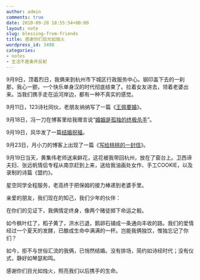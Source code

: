 ```yaml
---
author: admin
comments: true
date: 2010-09-28 18:55:54+00:00
layout: note
slug: blessing-from-friends
title: 感谢你们目光如烛火
wordpress_id: 3498
categories:
- notes
- 生活不是条件反射
---
```


9月9日，顶着烈日，我俩来到杭州市下城区行政服务中心。钢印盖下去的一刹那，我心一颤，一个快乐单身汉的时代彻底结束了。拉着女友进去，领着老婆出来。当我们携手走在运河岸边，都有一种不真实的感觉。

9月11日，123诗社同伙，老朋友纳纳写了一篇《[王佩要婚](http://nana.blog.paowang.net/2010/09/11/%E7%8E%8B%E4%BD%A9%E8%A6%81%E5%A9%9A/)》。

9月18日，冯一刀在博客里给我赠言说“[婚姻是孤独的终极杀手](http://www.nbmale.com/?p=1149)”。

9月19日，风华发了一篇[结婚祝福](http://fenghua.blog.paowang.net/2010/09/19/%E6%96%B0%E5%A9%9A%E5%BF%AB%E4%B9%90/)。

9月23日，月小刀的博客上出现了一篇《[写给桃桃的一封信](http://www.yuexiaodao.com/post/544.html)》。

9月19日当天，黄集伟老师送来鲜花，这花被我带回杭州，放在了窗台上。卫西谛夫妇、张远帆情侣专程从南京赶到上来，送给我油画处女作、手工COOKIE，以及录制的诗篇《盟约》。

星空同学全程服务，老高终于把保姆的接力棒递到老婆手里。

亲爱的朋友，我们现在的知己，我们少年的伙伴：

在你们的见证下，我俩情定终身，像两个赌徒掷下命运之骰。

如今枫叶红了，稻子黄了，洪水已退，鹅卵石铺成一条通向丰收的路。我们的爱情经过一个夏天的发酵，已酿成生命中满满的一杯。岂能我俩独饮，惟独忘记了你们？

如今，拒不与世俗汇流的我俩，已悄然结婚。没有排场，简约如诗经时代；没有仪式，静好如琴瑟和鸣。

感谢你们目光如烛火，照亮我们以后携手的生命。
